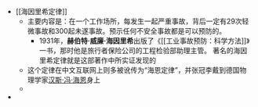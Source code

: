 - [[海因里希定律]]
	- 主要内容是：在一个工作场所，每发生一起严重事故，背后一定有29次轻微事故和300起未遂事故。预示任何不安全事故都是可以预防的。
		- 1931年，**赫伯特·威廉·海因里希**出版了《[[工业事故预防：科学方法]]》一书，那时他是旅行者保险公司的工程检验部助理主管。 著名的海因里希定律就是这部著作中所实证发现的
	- 这个定律在中文互联网上则多被讹传为“海恩定律”，并张冠李戴到德国物理学家[汉斯·冯·海恩](https://zh.wikipedia.org/wiki/%E6%B1%89%E6%96%AF%C2%B7%E5%86%AF%C2%B7%E5%A5%A5%E6%B5%B7%E6%81%A9)身上
	-
-